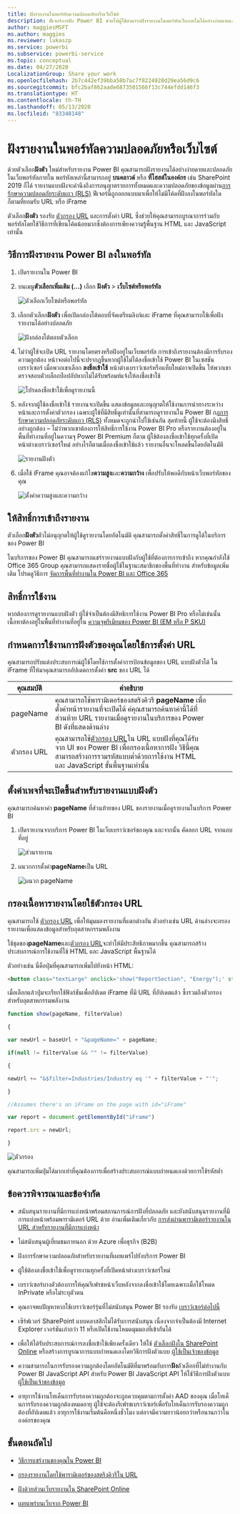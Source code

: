 ```yaml
---
title: ฝังรายงานในพอร์ทัลความปลอดภัยหรือเว็บไซต์
description: ฟีเจอร์การฝัง Power BI ช่วยให้ผู้ใช้สามารถฝังรายงานในพอร์ทัลเว็บภายในได้อย่างง่ายดายและปลอดภัย
author: maggiesMSFT
ms.author: maggies
ms.reviewer: lukaszp
ms.service: powerbi
ms.subservice: powerbi-service
ms.topic: conceptual
ms.date: 04/27/2020
LocalizationGroup: Share your work
ms.openlocfilehash: 2b7c442ef39bba58b7ac7f8224928d29ea56d9c6
ms.sourcegitcommit: bfc2baf862aade6873501566f13c744efdd146f3
ms.translationtype: HT
ms.contentlocale: th-TH
ms.lasthandoff: 05/13/2020
ms.locfileid: "83348148"
---
```

# <a name="embed-a-report-in-a-secure-portal-or-website"></a>ฝังรายงานในพอร์ทัลความปลอดภัยหรือเว็บไซต์

ด้วยตัวเลือก**ฝังตัว** ใหม่สำหรับรายงาน Power BI คุณสามารถฝังรายงานได้อย่างง่ายดายและปลอดภัยในเว็บพอร์ทัลภายใน พอร์ทัลเหล่านี้สามารถอยู่ **บนคลาวด์** หรือ **ที่โฮสต์ในองค์กร** เช่น SharePoint 2019 ก็ได้ รายงานแบบฝังจะคำนึงถึงการอนุญาตรายการทั้งหมดและความปลอดภัยของข้อมูลผ่าน[การรักษาความปลอดภัยระดับแถว (RLS)](../admin/service-admin-rls.md) ฟีเจอร์นี้ถูกออกแบบมาเพื่อให้ไม่มีโค้ดที่ฝังลงในพอร์ทัลใดก็ตามที่ยอมรับ URL หรือ iFrame 

ตัวเลือก**ฝังตัว** รองรับ [ตัวกรอง URL](service-url-filters.md) และการตั้งค่า URL ซึ่งช่วยให้คุณสามารถบูรณาการร่วมกับพอร์ทัลโดยใช้วิธีการที่เขียนโค้ดน้อยมากซึ่งต้องการเพียงความรู้พื้นฐาน HTML และ JavaScript เท่านั้น

## <a name="how-to-embed-power-bi-reports-into-portals"></a>วิธีการฝังรายงาน Power BI ลงในพอร์ทัล

1. เปิดรายงานใน Power BI

2. บนเมนู**ตัวเลือกเพิ่มเติม (...)**  เลือก **ฝังตัว** >  **เว็บไซต์หรือพอร์ทัล** 

    ![ตัวเลือกเว็บไซต์หรือพอร์ทัล](media/service-embed-secure/power-bi-more-options-website.png)

2. เลือกตัวเลือก**ฝังตัว** เพื่อเปิดกล่องโต้ตอบที่จัดเตรียมลิงก์และ iFrame ที่คุณสามารถใช้เพื่อฝังรายงานได้อย่างปลอดภัย

    ![ฝังกล่องโต้ตอบตัวเลือก](media/service-embed-secure/secure-embed-code-dialog.png)

3. ไม่ว่าผู้ใช้จะเปิด URL รายงานโดยตรงหรือฝังอยู่ในเว็บพอร์ทัล การเข้าถึงรายงานต้องมีการรับรองความถูกต้อง หน้าจอต่อไปนี้จะปรากฏขึ้นหากผู้ใช้ไม่ได้ลงชื่อเข้าใช้ Power BI ในเซสชันเบราว์เซอร์ เมื่อพวกเขาเลือก **ลงชื่อเข้าใช้** หน้าต่างเบราว์เซอร์หรือแท็บใหม่อาจเปิดขึ้น ให้พวกเขาตรวจสอบตัวบล็อกป๊อปอัปหากไม่ได้รับพร้อมท์แจ้งให้ลงชื่อเข้าใช้

    ![โปรดลงชื่อเข้าใช้เพื่อดูรายงานนี้](media/service-embed-secure/secure-embed-sign-in.png)

4. หลังจากผู้ใช้ลงชื่อเข้าใช้ รายงานจะเปิดขึ้น แสดงข้อมูลและอนุญาตให้ใช้งานการนำทางระหว่างหน้าและการตั้งค่าตัวกรอง เฉพาะผู้ใช้ที่มีสิทธิ์ดูเท่านั้นที่สามารถดูรายงานใน Power BI กฎ[การรักษาความปลอดภัยระดับแถว (RLS)](../admin/service-admin-rls.md) ทั้งหมดจะถูกนำไปใช้เช่นกัน สุดท้ายนี้ ผู้ใช้จะต้องมีงสิทธิ์อย่างถูกต้อง – ไม่ว่าพวกเขาต้องการให้สิทธิ์การใช้งาน Power BI Pro หรือรายงานต้องอยู่ในพื้นที่ทำงานที่อยู่ในความจุ Power BI Premium ก็ตาม ผู้ใช้ต้องลงชื่อเข้าใช้ทุกครั้งที่เปิดหน้าต่างเบราว์เซอร์ใหม่ อย่างไรก็ตามเมื่อลงชื่อเข้าใช้แล้ว รายงานอื่นจะโหลดขึ้นโดยอัตโนมัติ

    ![รายงานฝังตัว](media/service-embed-secure/secure-embed-report.png)

5. เมื่อใช้ iFrame คุณอาจต้องแก้ไข**ความสูง**และ**ความกว้าง** เพื่อปรับให้พอดีกับหน้าเว็บพอร์ทัลของคุณ

    ![ตั้งค่าความสูงและความกว้าง](media/service-embed-secure/secure-embed-size.png)

## <a name="granting-report-access"></a>ให้สิทธิ์การเข้าถึงรายงาน

ตัวเลือก**ฝังตัว**ตัวไม่อนุญาตให้ผู้ใช้ดูรายงานโดยอัตโนมัติ คุณสามารถตั้งค่าสิทธิ์ในการดูได้ในบริการของ Power BI

ในบริการของ Power BI คุณสามารถแชร์รายงานแบบฝังกับผู้ใช้ที่ต้องการการเข้าถึง หากคุณกำลังใช้ Office 365 Group คุณสามารถแสดงรายชื่อผู้ใช้ในฐานะสมาชิกของพื้นที่ทำงาน สำหรับข้อมูลเพิ่มเติม โปรดดูวิธีการ [จัดการพื้นที่ทำงานใน Power BI และ Office 365](service-manage-app-workspace-in-power-bi-and-office-365.md)

## <a name="licensing"></a>สิทธิ์การใช้งาน

หากต้องการดูรายงานแบบฝังตัว ผู้ใช้จำเป็นต้องมีสิทธิการใช้งาน Power BI Pro หรือไม่เช่นนั้นเนื้อหาต้องอยู่ในพื้นที่ทำงานที่อยู่ใน [ความจุพรีเมียมของ Power BI (EM หรือ P SKU)](../admin/service-admin-premium-purchase.md)

## <a name="customize-your-embed-experience-using-url-settings"></a>กำหนดการใช้งานการฝังตัวของคุณโดยใช้การตั้งค่า URL

คุณสามารถปรับแต่งประสบการณ์ผู้ใช้โดยใช้การตั้งค่าการป้อนข้อมูลของ URL แบบฝังตัวได้ ใน iFrame ที่ให้มาคุณสามารถอัปเดตการตั้งค่า **src** ของ URL ได้

| คุณสมบัติ  | คำอธิบาย  |  |  |  |
|--------------|-----------------------------------------------------------------------------------------------------------------------------------------------------------------------------------------------------------------------|---|---|---|
| pageName  | คุณสามารถใช้พารามิเตอร์ของสตริงคิวรี **pageName** เพื่อตั้งค่าหน้ารายงานที่จะเปิดได้ ค่คุณสามารถค้นหาค่านี้ได้ที่ส่วนท้าย URL รายงานเมื่อดูรายงานในบริการของ Power BI ดังที่แสดงด้านล่าง |  |  |  |
| ตัวกรอง URL  | คุณสามารถใช้[ตัวกรอง URL](service-url-filters.md)ใน URL แบบฝังที่คุณได้รับจาก UI ของ Power BI เพื่อกรองเนื้อหาการฝัง วิธีนี้คุณสามารถสร้างการรวมรหัสแบบต่ำด้วยการใช้งาน HTML และ JavaScript ขั้นพื้นฐานเท่านั้น  |  |  |  |

## <a name="set-which-page-opens-for-an-embedded-report"></a>ตั้งค่าเพจที่จะเปิดขึ้นสำหรับรายงานแบบฝังตัว 

คุณสามารถค้นหาค่า **pageName** ที่ส่วนท้ายของ URL ของรายงานเมื่อดูรายงานในบริการ Power BI

1. เปิดรายงานจากบริการ Power BI ในเว็บเบราว์เซอร์ของคุณ และจากนั้น คัดลอก URL จากแถบที่อยู่

    ![ส่วนรายงาน](media/service-embed-secure/secure-embed-report-section.png)

2. ผนวกการตั้งค่า**pageName**เป็น URL

    ![ผนวก pageName](media/service-embed-secure/secure-embed-append-page-name.png)

## <a name="filter-report-content-using-url-filters"></a>กรองเนื้อหารายงานโดยใช้ตัวกรอง URL 

คุณสามารถใช้ [ตัวกรอง URL](service-url-filters.md) เพื่อให้มุมมองรายงานที่แตกต่างกัน ตัวอย่างเช่น URL ด้านล่างจะกรองรายงานเพื่อแสดงข้อมูลสำหรับอุตสาหกรรมพลังงาน

ใช้ชุดของ**pageName**และ[ตัวกรอง URL](service-url-filters.md)จะทำให้มีประสิทธิภาพมากขึ้น คุณสามารถสร้างประสบการณ์การใช้งานที่ใช้ HTML และ JavaScript พื้นฐานได้

ตัวอย่างเช่น นี่คือปุ่มที่คุณสามารถเพิ่มไปยังหน้า HTML:

```html
<button class="textLarge" onclick='show("ReportSection", "Energy");' style="display: inline-block;">Show Energy</button>
```

เมื่อเลือกแล้วปุ่มจะเรียกใช้ฟังก์ชันเพื่ออัปเดต iFrame ที่มี URL ที่อัปเดตแล้ว ซึ่งรวมถึงตัวกรองสำหรับอุตสาหกรรมพลังงาน

```javascript
function show(pageName, filterValue)

{

var newUrl = baseUrl + "&pageName=" + pageName;

if(null != filterValue && "" != filterValue)

{

newUrl += "&$filter=Industries/Industry eq '" + filterValue + "'";

}

//Assumes there's an iFrame on the page with id="iFrame"

var report = document.getElementById("iFrame")

report.src = newUrl;

}
```

![ตัวกรอง](media/service-embed-secure/secure-embed-filter.png)

คุณสามารถเพิ่มปุ่มได้มากเท่าที่คุณต้องการเพื่อสร้างประสบการณ์แบบกำหนดเองด้วยการใช้รหัสต่ำ 

## <a name="considerations-and-limitations"></a>ข้อควรพิจารณาและข้อจำกัด

* สนับสนุนรายงานที่มีการแบ่งหน้าพร้อมสถานการณ์การฝังที่ปลอดภัย และยังสนับสนุนรายงานที่มีการแบ่งหน้าพร้อมพารามิเตอร์ URL ด้วย อ่านเพิ่มเติมเกี่ยวกับ [การส่งผ่านพารามิเตอร์รายงานใน URL สำหรับรายงานที่มีการแบ่งหน้า](../paginated-reports/report-builder-url-pass-parameters.md)

* ไม่สนับสนุนผู้เยี่ยมชมภายนอก ด้วย Azure เพื่อธุรกิจ (B2B)

* ฝังการรักษาความปลอดภัยสำหรับรายงานที่เผยแพร่ไปยังบริการ Power BI

* ผู้ใช้ต้องลงชื่อเข้าใช้เพื่อดูรายงานทุกครั้งที่เปิดหน้าต่างเบราว์เซอร์ใหม่

* เบราว์เซอร์บางตัวต้องการให้คุณรีเฟรชหน้าเว็บหลังจากลงชื่อเข้าใช้โดยเฉพาะเมื่อใช้โหมด InPrivate หรือไม่ระบุตัวตน

* คุณอาจพบปัญหาหากใช้เบราว์เซอร์รุ่นที่ไม่สนับสนุน Power BI รองรับ [เบราว์เซอร์ต่อไปนี้](../fundamentals/power-bi-browsers.md)

* เซิร์ฟเวอร์ SharePoint แบบคลาสสิกไม่ได้รับการสนับสนุน เนื่องจากจำเป็นต้องมี Internet Explorer เวอร์ชันเก่ากว่า 11 หรือเปิดใช้งานโหมดมุมมองที่เข้ากันได้

* เพื่อให้ได้รับประสบการณ์การลงชื่อเข้าใช้เพียงครั้งเดียว ให้ใช้ [ตัวเลือกฝังใน SharePoint Online](service-embed-report-spo.md) หรือสร้างการบูรณาการแบบกำหนดเองโดยวิธีการฝังตัวแบบ [ผู้ใช้เป็นเจ้าของข้อมูล](../developer/embedded/embed-sample-for-your-organization.md) 

* ความสามารถในการรับรองความถูกต้องโดยอัตโนมัติที่มาพร้อมกับการ**ฝัง**ตัวเลือกที่ไม่ทำงานกับ Power BI JavaScript API สำหรับ Power BI JavaScript API ให้ใช้วิธีการฝังตัวแบบ [ผู้ใช้เป็นเจ้าของข้อมูล](../developer/embedded/embed-sample-for-your-organization.md) 

* อายุการใช้งานโทเค็นการรับรองความถูกต้องจะถูกควบคุมตามการตั้งค่า AAD ของคุณ เมื่อโทเค็นการรับรองความถูกต้องหมดอายุ ผู้ใช้จะต้องรีเฟรชเบราว์เซอร์เพื่อรับโทเค็นการรับรองความถูกต้องที่อัปเดตแล้ว อายุการใช้งานเริ่มต้นคือหนึ่งชั่วโมง แต่อาจมีความยาวน้อยกว่าหรือนานกว่าในองค์กรของคุณ

## <a name="next-steps"></a>ขั้นตอนถัดไป

* [วิธีการแชร์งานของคุณใน Power BI](service-how-to-collaborate-distribute-dashboards-reports.md)

* [กรองรายงานโดยใช้พารามิเตอร์ของสตริงคิวรีใน URL](service-url-filters.md)

* [ฝังด้วยส่วนเว็บรายงานใน SharePoint Online](service-embed-report-spo.md)

* [เผยแพร่บนเว็บจาก Power BI](service-publish-to-web.md)
